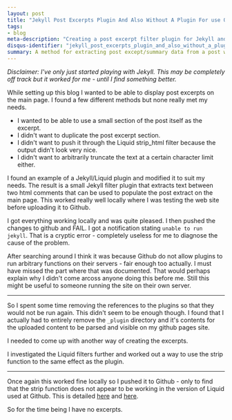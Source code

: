 ```yaml
---
layout: post
title: "Jekyll Post Excerpts Plugin And Also Without A Plugin For use On Github pages"
tags: 
- blog
meta-description: "Creating a post excerpt filter plugin for Jekyll and the same functionality for use on Github pages without a plugin"
disqus-identifier: "jekyll_post_excerpts_plugin_and_also_without_a_plugin_for_use_on_github_pages"
summary: A method for extracting post except/summary data from a post without a plugin - useful on Github
---
```


_Disclaimer: I've only just started playing with Jekyll. This may be completely off track but it worked for me - until I find something better._

<!-- excerpt start -->
While setting up this blog I wanted to be able to display post excerpts on the main page. I found a few different methods but none really met my needs.

- I wanted to be able to use a small section of the post itself as the excerpt. 
- I didn't want to duplicate the post excerpt section. 
- I didn't want to push it through the Liquid strip_html filter because the output didn't look very nice. 
- I didn't want to arbitrarily truncate the text at a certain character limit either.
<!-- excerpt end -->

I found an example of a Jekyll/Liquid plugin and modified it to suit my needs. The result is a small Jekyll filter plugin that extracts text between two html comments that can be used to populate the post extract on the main page. This worked really well locally where I was testing the web site before uploading it to Github. 

I got everything working locally and was quite pleased. I then pushed the changes to github and FAIL. I got a notification stating <code>unable to run jekyll</code>. That is a cryptic error - completely useless for me to diagnose the cause of the problem. 

After searching around I think it was because Github do not allow plugins to run arbitrary functions on their servers - fair enough too actually. I must have missed the part where that was documented. That would perhaps explain why I didn't come arcoss anyone doing this before me. Still this might be useful to someone running the site on their own server.

<script src="https://gist.github.com/1964919.js"> </script>

<hr />

So I spent some time removing the references to the plugins so that they would not be run again. This didn't seem to be enough though. I found that I actually had to entirely remove the <code>_plugin</code> directory and it's contents for the uploaded content to be parsed and visible on my github pages site.

I needed to come up with another way of creating the excerpts. 

I investigated the Liquid filters further and worked out a way to use the strip function to the same effect as the plugin.

<script src="https://gist.github.com/1965992.js"> </script>

<hr />

Once again this worked fine locally so I pushed it to Github - only to find that the strip function does not appear to be working in the version of Liquid used at Github. This is detailed [here](https://github.com/mojombo/jekyll/issues/502) and [here](https://github.com/Shopify/liquid/issues/92).

So for the time being I have no excerpts.

